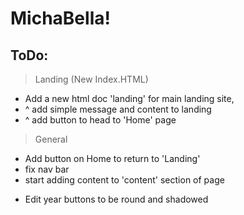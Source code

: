 # MichaBella!
 ## ToDo:
 > Landing (New Index.HTML)
 - Add a new html doc 'landing' for main landing site,
 - ^ add simple message and content to landing
 - ^ add button to head to 'Home' page
 > General
 - Add button on Home to return to 'Landing'
 - fix nav bar
 - start adding content to 'content' section of page

 * Edit year buttons to be round and shadowed